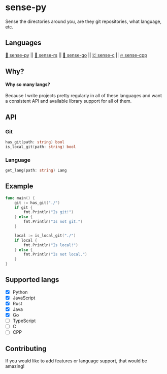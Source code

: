 # sense-py
Sense the directories around you, are they git repositories, what language, etc.

## Languages
[ :snake: sense-py](https://github.com/JakeRoggenbuck/sense-py) || [:crab: sense-rs](https://github.com/JakeRoggenbuck/sense-rs) || 
[:hamster: sense-go](https://github.com/JakeRoggenbuck/sense-go) || [🇨 sense-c](https://github.com/JakeRoggenbuck/sense-c) || [🔥 sense-cpp](https://github.com/JakeRoggenbuck/sense-cpp)

## Why?
#### Why so many langs?
Because I write projects pretty regularly in all of these languages and want a consistent API and available library support for all of them.

## API

### Git

```go
has_git(path: string) bool
is_local_git(path: string) bool
```

### Language
```go
get_lang(path: string) Lang
```

## Example
```go
func main() {
	git := has_git("./")
	if git {
		fmt.Println("Is git!")
	} else {
		fmt.Println("Is not git.")
	}

	local := is_local_git("./")
	if local {
		fmt.Println("Is local!")
	} else {
		fmt.Println("Is not local.")
	}
}
```

## Supported langs
- [x] Python
- [x] JavaScript
- [x] Rust
- [x] Java
- [x] Go
- [ ] TypeScript
- [ ] C
- [ ] CPP

## Contributing
If you would like to add features or language support, that would be amazing!

